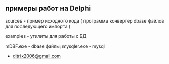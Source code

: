 
## примеры работ на Delphi


sources  - пример исходного кода ( программа конвертер dbase файлов для последующего импорта )

examples  - утилиты для работы с БД

mDBF.exe - dbase файлы;  mysqler.exe  - mysql

- ditrix2006@gmail.com
